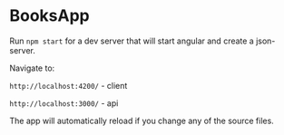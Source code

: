 # BooksApp

Run `npm start` for a dev server that will start angular and create a json-server. 

Navigate to:

  `http://localhost:4200/` - client
  
  `http://localhost:3000/` - api
  
The app will automatically reload if you change any of the source files.


